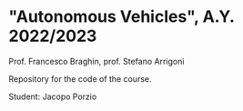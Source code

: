 # "Autonomous Vehicles", A.Y. 2022/2023

Prof. Francesco Braghin, prof. Stefano Arrigoni

Repository for the code of the course.

Student:
Jacopo Porzio

